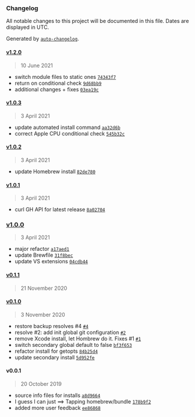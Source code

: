 ### Changelog

All notable changes to this project will be documented in this file. Dates are displayed in UTC.

Generated by [`auto-changelog`](https://github.com/CookPete/auto-changelog).

#### [v1.2.0](https://github.com/bretonics/Setup/compare/v1.0.3...v1.2.0)

> 10 June 2021

- switch module files to static ones [`74343f7`](https://github.com/bretonics/Setup/commit/74343f735bdb38d9e0b41f25af8e56fde90bb457)
- return on conditional check [`9d68bb9`](https://github.com/bretonics/Setup/commit/9d68bb90521b9172af8e696f97c40bfd0f300a06)
- additional changes + fixes [`03ea19c`](https://github.com/bretonics/Setup/commit/03ea19c815fd477e8a7ac9e11f9e834215464caa)

#### [v1.0.3](https://github.com/bretonics/Setup/compare/v1.0.2...v1.0.3)

> 3 April 2021

- update automated install command [`aa32d6b`](https://github.com/bretonics/Setup/commit/aa32d6b58fd7107fe2f999cdc94bf0fecc1ad601)
- correct Apple CPU conditional check [`545b32c`](https://github.com/bretonics/Setup/commit/545b32cf3be3a16c0f17f24b957d8ed93b7391be)

#### [v1.0.2](https://github.com/bretonics/Setup/compare/v1.0.1...v1.0.2)

> 3 April 2021

- update Homebrew install [`82de780`](https://github.com/bretonics/Setup/commit/82de78062490d8565644d4b7989d06ab606c8b38)

#### [v1.0.1](https://github.com/bretonics/Setup/compare/v1.0.0...v1.0.1)

> 3 April 2021

- curl GH API for latest release [`8a02704`](https://github.com/bretonics/Setup/commit/8a027048cb87dd3907f0c45515efd33d2bc10f5b)

### [v1.0.0](https://github.com/bretonics/Setup/compare/v0.1.1...v1.0.0)

> 3 April 2021

- major refactor [`a17aed1`](https://github.com/bretonics/Setup/commit/a17aed1e80ccd032fd671218ab5f28c53838cf4e)
- update Brewfile [`31f8bec`](https://github.com/bretonics/Setup/commit/31f8beca24488d5062c893215dedc0f93fd67519)
- update VS extensions [`04cdb44`](https://github.com/bretonics/Setup/commit/04cdb44a45cc6e12c880032a694ef7b21558ba7d)

#### [v0.1.1](https://github.com/bretonics/Setup/compare/v0.1.0...v0.1.1)

> 21 November 2020

#### [v0.1.0](https://github.com/bretonics/Setup/compare/v0.0.1...v0.1.0)

> 3 November 2020

- restore backup resolves #4 [`#4`](https://github.com/bretonics/Setup/issues/4)
- resolve #2: add init global git configuration [`#2`](https://github.com/bretonics/Setup/issues/2)
- remove Xcode install, let Hombrew do it. Fixes #1 [`#1`](https://github.com/bretonics/Setup/issues/1)
- switch secondary global default to false [`bf3f653`](https://github.com/bretonics/Setup/commit/bf3f65330f7f3cba931c7774661155b02a6b851f)
- refactor install for getopts [`84b25d4`](https://github.com/bretonics/Setup/commit/84b25d4536d6a976c85b329c58a6d41066e8d139)
- update secondary install [`5d952fe`](https://github.com/bretonics/Setup/commit/5d952feb69c7b21e7302aea20d2078bd0a11a9ae)

#### v0.0.1

> 20 October 2019

- source info files for installs [`a8d9664`](https://github.com/bretonics/Setup/commit/a8d966445be1daa52c6aca1c5afe6575d90494eb)
- I guess I can just ==&gt; Tapping homebrew/bundle [`178b9f2`](https://github.com/bretonics/Setup/commit/178b9f283b489dae233a63e00eabdcba89060e1f)
- added more user feedback [`ee86868`](https://github.com/bretonics/Setup/commit/ee8686878598985c07629810e59846e13993218e)
